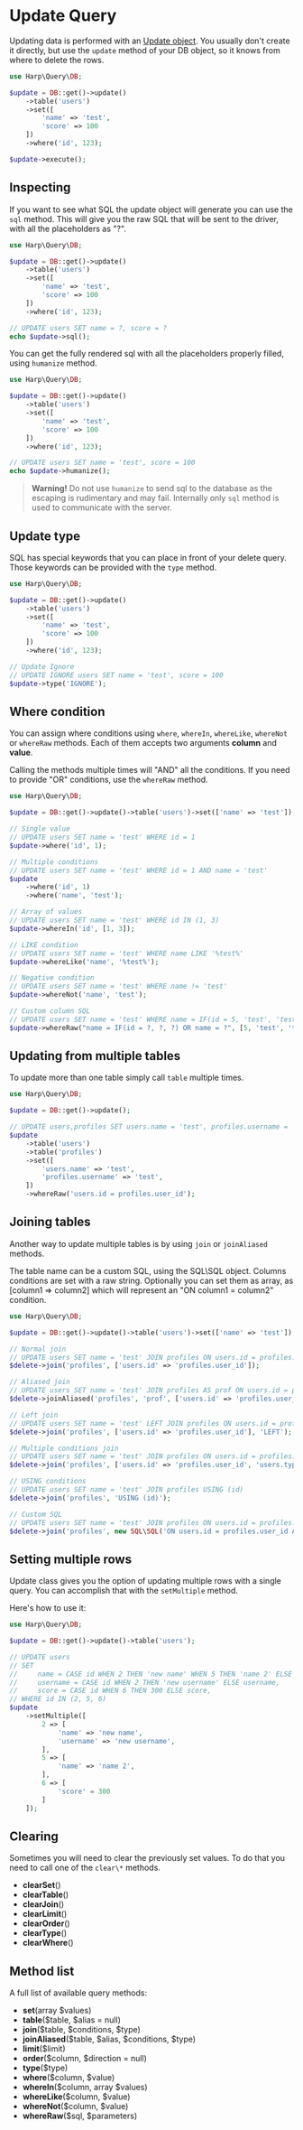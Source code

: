 # Update Query

Updating data is performed with an [Update object](/src/Update.php). You usually don't create it directly, but use the ``update`` method of your DB object, so it knows from where to delete the rows.

```php
use Harp\Query\DB;

$update = DB::get()->update()
    ->table('users')
    ->set([
        'name' => 'test',
        'score' => 100
    ])
    ->where('id', 123);

$update->execute();
```

## Inspecting

If you want to see what SQL the update object will generate you can use the ``sql`` method. This will give you the raw SQL that will be sent to the driver, with all the placeholders as "?".

```php
use Harp\Query\DB;

$update = DB::get()->update()
    ->table('users')
    ->set([
        'name' => 'test',
        'score' => 100
    ])
    ->where('id', 123);

// UPDATE users SET name = ?, score = ?
echo $update->sql();
```

You can get the fully rendered sql with all the placeholders properly filled, using ``humanize`` method.

```php
use Harp\Query\DB;

$update = DB::get()->update()
    ->table('users')
    ->set([
        'name' => 'test',
        'score' => 100
    ])
    ->where('id', 123);

// UPDATE users SET name = 'test', score = 100
echo $update->humanize();
```

> __Warning!__ Do not use ``humanize`` to send sql to the database as the escaping is rudimentary and may fail. Internally only ``sql`` method is used to communicate with the server.

## Update type

SQL has special keywords that you can place in front of your delete query. Those keywords can be provided with the ``type`` method.

```php
use Harp\Query\DB;

$update = DB::get()->update()
    ->table('users')
    ->set([
        'name' => 'test',
        'score' => 100
    ])
    ->where('id', 123);

// Update Ignore
// UPDATE IGNORE users SET name = 'test', score = 100
$update->type('IGNORE');
```

## Where condition

You can assign where conditions using ``where``, ``whereIn``, ``whereLike``, ``whereNot`` or ``whereRaw`` methods. Each of them accepts two arguments __column__ and __value__.

Calling the methods multiple times will "AND" all the conditions. If you need to provide "OR" conditions, use the ``whereRaw`` method.

```php
use Harp\Query\DB;

$update = DB::get()->update()->table('users')->set(['name' => 'test']);

// Single value
// UPDATE users SET name = 'test' WHERE id = 1
$update->where('id', 1);

// Multiple conditions
// UPDATE users SET name = 'test' WHERE id = 1 AND name = 'test'
$update
    ->where('id', 1)
    ->where('name', 'test');

// Array of values
// UPDATE users SET name = 'test' WHERE id IN (1, 3)
$update->whereIn('id', [1, 3]);

// LIKE condition
// UPDATE users SET name = 'test' WHERE name LIKE '%test%'
$update->whereLike('name', '%test%');

// Negative condition
// UPDATE users SET name = 'test' WHERE name != 'test'
$update->whereNot('name', 'test');

// Custom column SQL
// UPDATE users SET name = 'test' WHERE name = IF(id = 5, 'test', 'test2') OR name = 'test3'
$update->whereRaw("name = IF(id = ?, ?, ?) OR name = ?", [5, 'test', 'test2', 'test3']);
```

## Updating from multiple tables

To update more than one table simply call ``table`` multiple times.

```php
use Harp\Query\DB;

$update = DB::get()->update();

// UPDATE users,profiles SET users.name = 'test', profiles.username = 'test' WHERE users.id = profiles.user_id
$update
    ->table('users')
    ->table('profiles')
    ->set([
        'users.name' => 'test',
        'profiles.username' => 'test',
    ])
    ->whereRaw('users.id = profiles.user_id');
```

## Joining tables

Another way to update multiple tables is by using ``join`` or ``joinAliased`` methods.

The table name can be a custom SQL, using the SQL\SQL object. Columns conditions are set with a raw string. Optionally you can set them as array, as [column1 => column2] which will represent an "ON column1 = column2" condition.

```php
use Harp\Query\DB;

$update = DB::get()->update()->table('users')->set(['name' => 'test']);

// Normal join
// UPDATE users SET name = 'test' JOIN profiles ON users.id = profiles.user_id
$delete->join('profiles', ['users.id' => 'profiles.user_id']);

// Aliased join
// UPDATE users SET name = 'test' JOIN profiles AS prof ON users.id = prof.user_id
$delete->joinAliased('profiles', 'prof', ['users.id' => 'profiles.user_id']);

// Left join
// UPDATE users SET name = 'test' LEFT JOIN profiles ON users.id = profiles.user_id
$delete->join('profiles', ['users.id' => 'profiles.user_id'], 'LEFT');

// Multiple conditions join
// UPDATE users SET name = 'test' JOIN profiles ON users.id = profiles.user_id AND users.type = profiles.type
$delete->join('profiles', ['users.id' => 'profiles.user_id', 'users.type' => 'profiles.type']);

// USING conditions
// UPDATE users SET name = 'test' JOIN profiles USING (id)
$delete->join('profiles', 'USING (id)');

// Custom SQL
// UPDATE users SET name = 'test' JOIN profiles ON users.id = profiles.user_id AND users.type = 'profile'
$delete->join('profiles', new SQL\SQL('ON users.id = profiles.user_id AND users.type = ?', ['profile']);
```

## Setting multiple rows

Update class gives you the option of updating multiple rows with a single query. You can accomplish that with the ``setMultiple`` method.

Here's how to use it:

```php
use Harp\Query\DB;

$update = DB::get()->update()->table('users');

// UPDATE users
// SET
//     name = CASE id WHEN 2 THEN 'new name' WHEN 5 THEN 'name 2' ELSE name,
//     username = CASE id WHEN 2 THEN 'new username' ELSE username,
//     score = CASE id WHEN 6 THEN 300 ELSE score,
// WHERE id IN (2, 5, 6)
$update
    ->setMultiple([
        2 => [
            'name' => 'new name',
            'username' => 'new username',
        ],
        5 => [
            'name' => 'name 2',
        ],
        6 => [
            'score' = 300
        ]
    ]);
```
## Clearing

Sometimes you will need to clear the previously set values. To do that you need to call one of the ``clear\*`` methods.

- __clearSet__()
- __clearTable__()
- __clearJoin__()
- __clearLimit__()
- __clearOrder__()
- __clearType__()
- __clearWhere__()

## Method list

A full list of available query methods:

- __set__(array $values)
- __table__($table, $alias = null)
- __join__($table, $conditions, $type)
- __joinAliased__($table, $alias, $conditions, $type)
- __limit__($limit)
- __order__($column, $direction = null)
- __type__($type)
- __where__($column, $value)
- __whereIn__($column, array $values)
- __whereLike__($column, $value)
- __whereNot__($column, $value)
- __whereRaw__($sql, $parameters)
